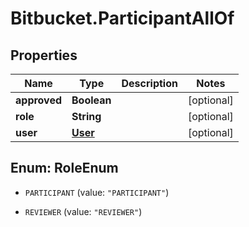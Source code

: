 # Bitbucket.ParticipantAllOf

## Properties

Name | Type | Description | Notes
------------ | ------------- | ------------- | -------------
**approved** | **Boolean** |  | [optional] 
**role** | **String** |  | [optional] 
**user** | [**User**](User.md) |  | [optional] 



## Enum: RoleEnum


* `PARTICIPANT` (value: `"PARTICIPANT"`)

* `REVIEWER` (value: `"REVIEWER"`)





